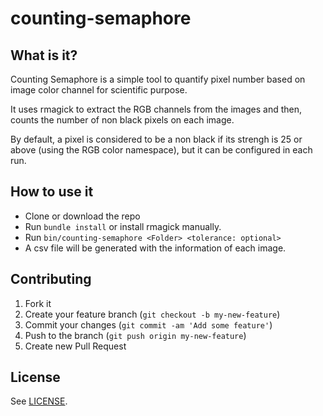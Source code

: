 # counting-semaphore

## What is it?

Counting Semaphore is a simple tool to quantify pixel number based on image color channel for scientific purpose.

It uses rmagick to extract the RGB channels from the images and then, counts the number of non black pixels on each image. 

By default, a pixel is considered to be a non black if its strengh is 25 or above (using the RGB color namespace), but it can be configured in each run.

## How to use it

 - Clone or download the repo
 - Run `bundle install` or install rmagick manually.
 - Run `bin/counting-semaphore <Folder> <tolerance: optional>`
 - A csv file will be generated with the information of each image.


## Contributing

1. Fork it
2. Create your feature branch (`git checkout -b my-new-feature`)
3. Commit your changes (`git commit -am 'Add some feature'`)
4. Push to the branch (`git push origin my-new-feature`)
5. Create new Pull Request

## License

See [LICENSE](https://raw.githubusercontent.com/nogates/counting-semaphore/master/LICENSE).

